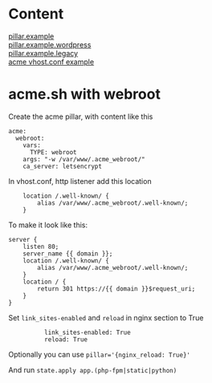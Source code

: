 # Content
[pillar.example](./pillar.example)  
[pillar.example.wordpress](./pillar.example.wordpress)  
[pillar.example.legacy](./pillar.example.legacy)  
[acme vhost.conf example](./files/static-generic-acme/vhost.conf)  

# acme.sh with webroot  
Create the acme pillar, with content like this  
```
acme:
  webroot:
    vars:
      TYPE: webroot
    args: "-w /var/www/.acme_webroot/"
    ca_server: letsencrypt
```

In vhost.conf, http listener add this location  
```
    location /.well-known/ {
        alias /var/www/.acme_webroot/.well-known/;
    }
```

To make it look like this:  
```
server {
    listen 80;
    server_name {{ domain }};
    location /.well-known/ {
        alias /var/www/.acme_webroot/.well-known/;
    }
    location / {
        return 301 https://{{ domain }}$request_uri;
    }
}
```

Set `link_sites-enabled` and `reload` in nginx section to True  
```
          link_sites-enabled: True
          reload: True
```
Optionally you can use `pillar='{nginx_reload: True}'`


And run `state.apply app.(php-fpm|static|python)`
